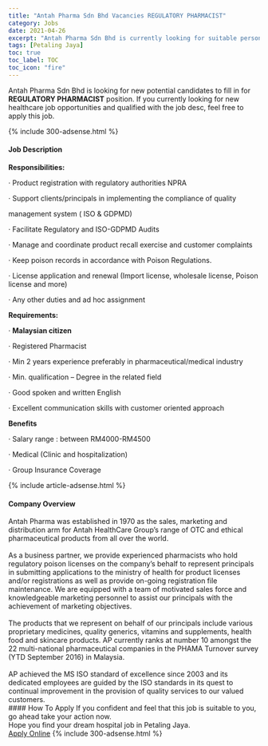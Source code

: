 ```yaml
---
title: "Antah Pharma Sdn Bhd Vacancies REGULATORY PHARMACIST" 
category: Jobs 
date: 2021-04-26 
excerpt: "Antah Pharma Sdn Bhd is currently looking for suitable person to fill in the REGULATORY PHARMACIST which positioned at Petaling Jaya" 
tags: [Petaling Jaya] 
toc: true 
toc_label: TOC 
toc_icon: "fire" 
--- 
```


<p>Antah Pharma Sdn Bhd is looking for new potential candidates to fill in for <b>REGULATORY PHARMACIST</b> position. If you currently looking for new healthcare job opportunities and qualified with the job desc, feel free to apply this job.
</p>{% include 300-adsense.html %} 
<div><div><h4>Job Description</h4></div><div><div><span><div><p><strong>Responsibilities:</strong></p><p><span>&#183; Product registration with regulatory authorities NPRA</span></p><p><span>&#183; Support clients/principals in implementing the compliance of quality</span></p><p><span>management system ( ISO &amp; GDPMD)</span></p><p><span>&#183; Facilitate Regulatory and ISO-GDPMD Audits</span></p><p><span>&#183; </span><span>Manage</span><span> and coordinate product recall </span><span>exercise </span><span>and customer complaints</span></p><p><span>&#183; Keep poison records in accordance with Poison Regulations.</span></p><p><span>&#183; License application and renewal (Import license, wholesale license, Poison license and more)</span></p><p><span>&#183; Any other duties and ad hoc assignment</span></p><p><strong>Requirements:</strong></p><p><span>&#183;&#160;</span><strong>Malaysian citizen</strong></p><p><span>&#183; Registered Pharmacist</span></p><p><span>&#183; Min 2 years experience preferably </span><span>in</span><span> pharmaceutical/medical industry</span></p><p><span>&#183; Min. qualification &#8211; Degree in </span><span>the </span><span>related field</span></p><p><span>&#183; Good spoken and written English</span></p><p><span>&#183; Excellent communication skills with customer oriented approach</span></p><p><strong>Benefits</strong></p><p><span>&#183; Salary </span><span>range : between </span><span>RM4000-RM4500</span></p><p><span>&#183; Medical</span><span> (Clinic and hospitalization)</span></p><p><span>&#183; </span><span>Group Insurance Coverage</span></p></div></span></div></div></div> 
{% include article-adsense.html %} 
<div><div><h4>Company Overview</h4></div><div><div><span><div><div>
	Antah Pharma was established in 1970 as the sales, marketing and distribution arm for Antah HealthCare Group&#8217;s range of OTC and ethical pharmaceutical products from all over the world.</div>
<div>
<br>
	As a business partner, we provide experienced pharmacists who hold regulatory poison licenses on the company&#8217;s behalf to represent principals in submitting applications to the ministry of health for product licenses and/or registrations as well as provide on-going registration file maintenance. We are equipped with a team of motivated sales force and knowledgeable marketing personnel to assist our principals with the achievement of marketing objectives.</div>
<div>
<br>
	The products that we represent on behalf of our principals include various proprietary medicines, quality generics, vitamins and supplements, health food and skincare products. AP currently ranks at number 10 amongst the 22 multi-national pharmaceutical companies in the PHAMA Turnover survey (YTD September 2016) in Malaysia.</div>
<div>
<br>
	AP achieved the MS ISO standard of excellence since 2003 and its dedicated employees are guided by the ISO standards in its quest to continual improvement in the provision of quality services to our valued customers.</div></div></span></div></div></div> 
#### How To Apply 
If you confident and feel that this job is suitable to you, go ahead take your action now. <br/> 
Hope you find your dream hospital job in Petaling Jaya. <br/> 
<a href="https://www.jobstreet.com.my/en/job/regulatory-pharmacist-4548702?jobId=jobstreet-my-job-4548702" class="btn btn--warning" target="_blank" rel="nofollow noopenner">Apply Online</a> 
{% include 300-adsense.html %} 